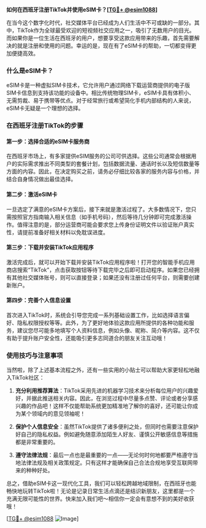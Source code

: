 **如何在西班牙注册TikTok并使用eSIM卡？[[TG💪+ @esim1088](https://t.me/s/esim1088)]**

在当今这个数字化时代，社交媒体平台已经成为人们生活中不可或缺的一部分。其中，TikTok作为全球最受欢迎的短视频社交应用之一，吸引了无数用户的目光。而如果你是一位生活在西班牙的用户，想要享受这款应用带来的乐趣，首先需要解决的就是注册和使用的问题。幸运的是，现在有了eSIM卡的帮助，一切都变得更加便捷高效。

### 什么是eSIM卡？

eSIM卡是一种虚拟SIM卡技术，它允许用户通过网络下载运营商提供的电子版SIM卡信息到支持该功能的设备中。相比传统物理SIM卡，eSIM卡具有体积小、无需剪裁、易于携带等优点。对于经常旅行或希望简化手机内部结构的人来说，eSIM卡无疑是一个理想的选择。

### 在西班牙注册TikTok的步骤

#### 第一步：选择合适的eSIM卡服务商

在西班牙市场上，有多家提供eSIM服务的公司可供选择。这些公司通常会根据用户的实际需求推出不同类型的套餐计划，包括数据流量、通话时长以及短信数量等方面的内容。因此，在决定购买之前，请务必仔细比较各家的服务内容与价格，并结合自身情况做出最佳选择。

#### 第二步：激活eSIM卡

一旦选定了满意的eSIM卡方案后，接下来就是激活过程了。大多数情况下，您只需按照官方指南输入相关信息（如手机号码），然后等待几分钟即可完成激活操作。值得注意的是，部分运营商可能会要求您上传身份证明文件以验证账户真实性，请提前准备好相关材料以免耽误进度。

#### 第三步：下载并安装TikTok应用程序

激活完成后，就可以开始下载并安装TikTok应用程序啦！打开您的智能手机应用商店搜索“TikTok”，点击获取按钮等待下载完毕之后即可启动程序。如果您已经拥有其他社交媒体账号，则可以直接登录；如果还没有注册过任何平台，则需要创建新账户。

#### 第四步：完善个人信息设置

首次进入TikTok时，系统会引导您完成一系列基础设置工作，比如选择语言偏好、隐私权限授权等等。此外，为了更好地体验这款应用所提供的各种功能和服务，建议您尽可能多地填写个人资料信息，例如头像、昵称、简介等内容。这不仅有助于提升账户安全性，还能吸引更多志同道合的朋友关注互动哦！

### 使用技巧与注意事项

当然啦，除了上述基本流程之外，还有一些实用的小贴士可以帮助大家更轻松地融入TikTok社区：

1. **充分利用推荐算法**：TikTok采用先进的机器学习技术来分析每位用户的兴趣爱好，并据此推送相关内容。因此，在浏览过程中尽量多点赞、评论或者分享感兴趣的作品吧！这样不仅能帮助系统更加精准地了解你的喜好，还可能让你成为某个领域内的意见领袖呢！

2. **保护个人信息安全**：虽然TikTok提供了诸多便利之处，但同时也需要注意保护好自己的隐私权益。例如避免随意添加陌生人好友、谨慎公开敏感信息等措施都是非常重要的。

3. **遵守法律法规**：最后一点也是最重要的一点——无论何时何地都要严格遵守当地法律法规及相关政策规定。只有这样才能确保自己合法合规地享受互联网带来的种种好处。

总之，借助eSIM卡这一现代化工具，我们可以轻松跨越地域限制，在西班牙也能畅快地玩转TikTok啦！无论是记录日常生活点滴还是结识新朋友，这里都是一个充满无限可能性的世界。快来加入我们吧～相信你一定会有意想不到的美好收获哦！

[[TG💪+ @esim1088](https://t.me/s/esim1088) ![Image](https://i.postimg.cc/4NQfJmqS/Snipaste-2025-05-13-00-14-12.png)]